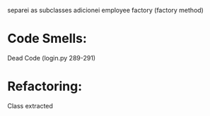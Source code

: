 separei as subclasses
adicionei employee factory (factory method)
# Code Smells:
Dead Code (login.py 289-291)


# Refactoring:
Class extracted
